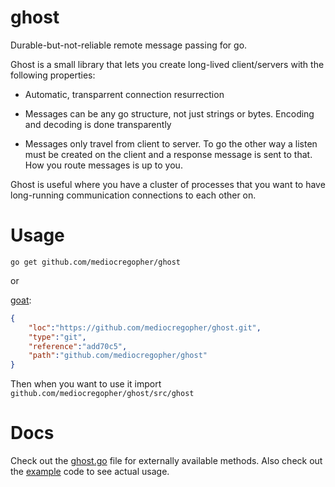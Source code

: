# ghost

Durable-but-not-reliable remote message passing for go.

Ghost is a small library that lets you create long-lived client/servers with the
following properties:

* Automatic, transparrent connection resurrection

* Messages can be any go structure, not just strings or bytes. Encoding and
  decoding is done transparently

* Messages only travel from client to server. To go the other way a listen
  must be created on the client and a response message is sent to that. How you
  route messages is up to you.

Ghost is useful where you have a cluster of processes that you want to have
long-running communication connections to each other on.

# Usage

`go get github.com/mediocregopher/ghost`

or

[goat](http://github.com/mediocregopher/goat):
```json
{
    "loc":"https://github.com/mediocregopher/ghost.git",
    "type":"git",
    "reference":"add70c5",
    "path":"github.com/mediocregopher/ghost"
}
```

Then when you want to use it import `github.com/mediocregopher/ghost/src/ghost`

# Docs

Check out the [ghost.go](/src/ghost/ghost.go) file for externally
available methods. Also check out the [example](/example) code to see actual
usage.
